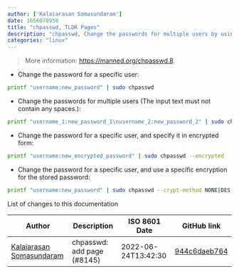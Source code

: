 ```yaml
---
author: ['Kalaiarasan Somasundaram']
date: 1656070950
title: "chpasswd, TLDR Pages"
description: "chpasswd, Change the passwords for multiple users by using stdin."
categories: "linux"
---
```

> More information: <https://manned.org/chpasswd.8>.

- Change the password for a specific user:

```bash
printf "username:new_password" | sudo chpasswd
```

- Change the passwords for multiple users (The input text must not contain any spaces.):

```bash
printf "username_1:new_password_1\nusername_2:new_password_2" | sudo chpasswd
```

- Change the password for a specific user, and specify it in encrypted form:

```bash
printf "username:new_encrypted_password" | sudo chpasswd --encrypted
```

- Change the password for a specific user, and use a specific encryption for the stored password:

```bash
printf "username:new_password" | sudo chpasswd --crypt-method NONE|DES|MD5|SHA256|SHA512
```
List of changes to this documentation


Author | Description | ISO 8601 Date | GitHub link
------|-----|-----|-----
[Kalaiarasan Somasundaram](mailto:44941115+Kalaiz@users.noreply.github.com) | chpasswd: add page (#8145) | 2022-06-24T13:42:30 | [944c6daeb764](https://github.com/tldr-pages/tldr/commit/944c6daeb764cc9399ee66843b26e7b4130fa24f)

